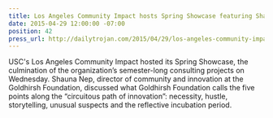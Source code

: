 ```yaml
---
title: Los Angeles Community Impact hosts Spring Showcase featuring Shauna Nep
date: 2015-04-29 12:00:00 -07:00
position: 42
press_url: http://dailytrojan.com/2015/04/29/los-angeles-community-impact-hosts-spring-showcase/
---
```


USC's Los Angeles Community Impact hosted its Spring Showcase, the culmination of the organization’s semester-long consulting projects on Wednesday. Shauna Nep, director of community and innovation at the Goldhirsh Foundation, discussed what Goldhirsh Foundation calls the five points along the “circuitous path of innovation”: necessity, hustle, storytelling, unusual suspects and the reflective incubation period.
